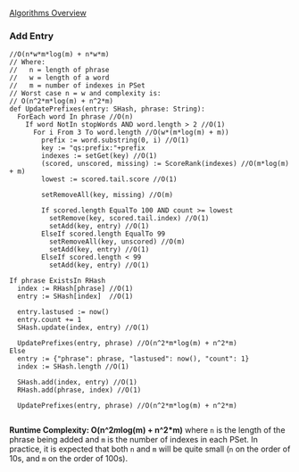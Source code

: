 [Algorithms Overview](./Algorithms.md)

### Add Entry

```
//O(n*w*m*log(m) + n*w*m)
// Where:
//   n = length of phrase
//   w = length of a word
//   m = number of indexes in PSet
// Worst case n = w and complexity is:
// O(n^2*m*log(m) + n^2*m)
def UpdatePrefixes(entry: SHash, phrase: String):
  ForEach word In phrase //O(n)
    If word NotIn stopWords AND word.length > 2 //O(1)
      For i From 3 To word.length //O(w*(m*log(m) + m))
        prefix := word.substring(0, i) //O(1)
        key := "qs:prefix:"+prefix
        indexes := setGet(key) //O(1)
        (scored, unscored, missing) := ScoreRank(indexes) //O(m*log(m) + m)
        lowest := scored.tail.score //O(1)
        
        setRemoveAll(key, missing) //O(m)
        
        If scored.length EqualTo 100 AND count >= lowest
          setRemove(key, scored.tail.index) //O(1)
          setAdd(key, entry) //O(1)
        ElseIf scored.length EqualTo 99
          setRemoveAll(key, unscored) //O(m)
          setAdd(key, entry) //O(1)
        ElseIf scored.length < 99
          setAdd(key, entry) //O(1)

If phrase ExistsIn RHash
  index := RHash[phrase] //O(1)
  entry := SHash[index]  //O(1)
  
  entry.lastused := now()
  entry.count += 1
  SHash.update(index, entry) //O(1)
  
  UpdatePrefixes(entry, phrase) //O(n^2*m*log(m) + n^2*m)
Else
  entry := {"phrase": phrase, "lastused": now(), "count": 1}
  index := SHash.length //O(1)
  
  SHash.add(index, entry) //O(1)
  RHash.add(phrase, index) //O(1)
  
  UpdatePrefixes(entry, phrase) //O(n^2*m*log(m) + n^2*m)
        
```

**Runtime Complexity: O(n^2*m*log(m) + n^2*m)** where `n` is the length of the phrase being added and `m` is the number of indexes in each PSet. In practice, it is expected that both `n` and `m` will be quite small (`n` on the order of 10s, and `m` on the order of 100s).